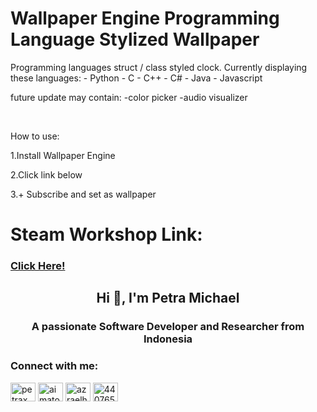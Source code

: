 <h1>Wallpaper Engine Programming Language Stylized Wallpaper</h1>
<p>Programming languages struct / class styled clock. Currently displaying these languages:
- Python
- C
- C++
- C#
- Java
- Javascript

future update may contain:
-color picker
-audio visualizer</p></br>
<p>How to use:</p>
<p>1.Install Wallpaper Engine</p>
<p>2.Click link below</p>
<p>3.+ Subscribe and set as wallpaper</p>
<p></p>
<h1>Steam Workshop Link:</h1>
<h3><a href="https://steamcommunity.com/sharedfiles/filedetails/?id=3238355078">Click Here!</a></h3>

<h2 align="center">Hi 👋, I'm Petra Michael</h2>
<h3 align="center">A passionate Software Developer and Researcher from Indonesia</h3>

<h3 align="left">Connect with me:</h3>
<p align="left">
<a href="https://twitter.com/michaelxpetra" target="blank"><img align="center" src="https://raw.githubusercontent.com/rahuldkjain/github-profile-readme-generator/master/src/images/icons/Social/twitter.svg" alt="petraxmichael" height="30" width="40" /></a>
<a href="https://id.linkedin.com/in/aimatochysia" target="blank"><img align="center" src="https://upload.wikimedia.org/wikipedia/commons/c/ca/LinkedIn_logo_initials.png?20140125013055" alt="aimatochysia" height="30" width="40" /></a>
<a href="https://instagram.com/azraelhael" target="blank"><img align="center" src="https://raw.githubusercontent.com/rahuldkjain/github-profile-readme-generator/master/src/images/icons/Social/instagram.svg" alt="azraelhael" height="30" width="40" /></a>
<a href="https://discordapp.com/users/440765281539850241" target="blank"><img align="center" src="https://raw.githubusercontent.com/rahuldkjain/github-profile-readme-generator/master/src/images/icons/Social/discord.svg" alt="440765281539850241" height="30" width="40" /></a>
</p>
